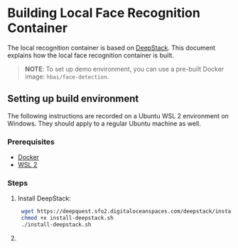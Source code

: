 # Building Local Face Recognition Container
The local recognition container is based on [DeepStack](https://www.deepstack.cc/). This document explains how the local face recognition container is built. 
> **NOTE**: To set up demo environment, you can use a pre-built Docker image: ```hbai/face-detection```.

## Setting up build environment
The following instructions are recorded on a Ubuntu WSL 2 environment on Windows. They should apply to a regular Ubuntu machine as well.
### Prerequisites
* [Docker](https://www.docker.com/)
* [WSL 2](https://docs.microsoft.com/en-us/windows/wsl/install)

### Steps
1. Install DeepStack:
   ```bash
    wget https://deepquest.sfo2.digitaloceanspaces.com/deepstack/install-deepstack.sh
    chmod +x install-deepstack.sh
    ./install-deepstack.sh
   ```
2. 
